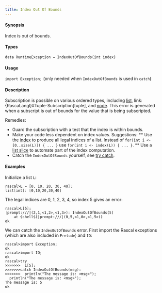 ```yaml
---
title: Index Out Of Bounds
---
```


#### Synopsis

Index is out of bounds.

#### Types

`data RuntimeException = IndexOutOfBounds(int index)`

#### Usage

`import Exception;` (only needed when `IndexOutOfBounds` is used in `catch`)

#### Description

Subscription is possible on various ordered types, including [list](../../../Rascal/Expressions/Values/List/Subscription/),
link:{RascaLangl}#Tuple-Subscription[tuple], and
[node](../../../Rascal/Expressions/Values/Node/Subscription/).
This error is generated when a subscript is out of bounds for the value that is being subscripted.

Remedies:

* Guard the subscription with a test that the index is within bounds.
* Make your code less dependent on index values. Suggestions:
  ** Use the [index](../../../Library/List.md#List-index/) to produce all legal indices of a list. 
     Instead of `for(int i <- [0..size(L)]) { ... }` use `for(int i <- index(L)) { ... }`.
  ** Use a [list slice](../../../Rascal/Expressions/Values/List/Slice/) to automate part of the index computation.
*  Catch the `IndexOutOfBounds` yourself, see [try catch](../../../Rascal/Statements/TryCatch/).


#### Examples

Initialize a list `L`:

```rascal-shell ,continue,error
rascal>L = [0, 10, 20, 30, 40];
list[int]: [0,10,20,30,40]
```
The legal indices are 0, 1, 2, 3, 4, so index 5 gives an error:

```rascal-shell ,continue,error
rascal>L[5];
|prompt:///|(2,1,<1,2>,<1,3>): IndexOutOfBounds(5)
	at $shell$(|prompt:///|(0,5,<1,0>,<1,5>))
ok
```
We can catch the `IndexOutOfBounds` error. First import the Rascal exceptions (which are also included in `Prelude`)
and `IO`:

```rascal-shell ,continue,error
rascal>import Exception;
ok
rascal>import IO;
ok
rascal>try 
>>>>>>>  L[5]; 
>>>>>>>catch IndexOutOfBounds(msg):
>>>>>>>  println("The message is: <msg>");
  println("The message is: <msg>");
The message is: 5
ok
```




